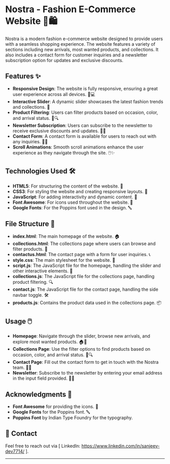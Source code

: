 # Nostra - Fashion E-Commerce Website 👗🛍️

Nostra is a modern fashion e-commerce website designed to provide users with a seamless shopping experience. The website features a variety of sections including new arrivals, most wanted products, and collections. It also includes a contact form for customer inquiries and a newsletter subscription option for updates and exclusive discounts.

## Features ✨

- **Responsive Design**: The website is fully responsive, ensuring a great user experience across all devices. 📱💻
- **Interactive Slider**: A dynamic slider showcases the latest fashion trends and collections. 🎢
- **Product Filtering**: Users can filter products based on occasion, color, and arrival status. 🎨🔍
- **Newsletter Subscription**: Users can subscribe to the newsletter to receive exclusive discounts and updates. 📧🎁
- **Contact Form**: A contact form is available for users to reach out with any inquiries. 📝📨
- **Scroll Animations**: Smooth scroll animations enhance the user experience as they navigate through the site. 🖱️✨

## Technologies Used 🛠️

- **HTML5**: For structuring the content of the website. 📄
- **CSS3**: For styling the website and creating responsive layouts. 🎨
- **JavaScript**: For adding interactivity and dynamic content. 🚀
- **Font Awesome**: For icons used throughout the website. 🌟
- **Google Fonts**: For the Poppins font used in the design. 🔤

## File Structure 📂

- **index.html**: The main homepage of the website. 🏠
- **collections.html**: The collections page where users can browse and filter products. 🛒
- **contactus.html**: The contact page with a form for user inquiries. 📞
- **style.css**: The main stylesheet for the website. 🎨
- **script.js**: The JavaScript file for the homepage, handling the slider and other interactive elements. 🎢
- **collections.js**: The JavaScript file for the collections page, handling product filtering. 🔍
- **contact.js**: The JavaScript file for the contact page, handling the side navbar toggle. 🛠️
- **products.js**: Contains the product data used in the collections page. 📦


## Usage 🖱️

- **Homepage**: Navigate through the slider, browse new arrivals, and explore most wanted products. 🏠🎢
- **Collections Page**: Use the filter options to find products based on occasion, color, and arrival status. 🛒🔍
- **Contact Page**: Fill out the contact form to get in touch with the Nostra team. 📝📨
- **Newsletter**: Subscribe to the newsletter by entering your email address in the input field provided. 📧🎁


## Acknowledgments 🙏

- **Font Awesome** for providing the icons. 🌟
- **Google Fonts** for the Poppins font. 🔤
- **Poppins Font** by Indian Type Foundry for the typography.

## 📩 Contact

Feel free to reach out via [ LinkedIn: https://www.linkedin.com/in/sanjeev-dev7714/ ].

---
